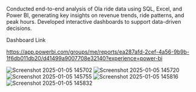 Conducted end-to-end analysis of Ola ride data using SQL, Excel, and Power BI, generating key insights on revenue trends, ride patterns, and peak hours. Developed interactive dashboards to support data-driven decisions.

Dashboard Link


https://app.powerbi.com/groups/me/reports/ea287afd-2cef-4a56-9b9b-1f6db011db20/d41499a9007708e32140?experience=power-bi

![Screenshot 2025-01-05 145702](https://github.com/user-attachments/assets/9d755d69-436e-4a32-90e1-ffa263bc7628)
![Screenshot 2025-01-05 145720](https://github.com/user-attachments/assets/df410647-7d58-4528-80ec-00ca0cd96195)
![Screenshot 2025-01-05 145755](https://github.com/user-attachments/assets/00bad880-aa7c-41c0-a9ab-dcf8f4ab18d5)
![Screenshot 2025-01-05 145816](https://github.com/user-attachments/assets/3918351f-f7cc-495b-bd0e-985b81cd6144)
![Screenshot 2025-01-05 145832](https://github.com/user-attachments/assets/ee7655e1-5a5b-47ea-b3fe-b5a0ecd0945a)
